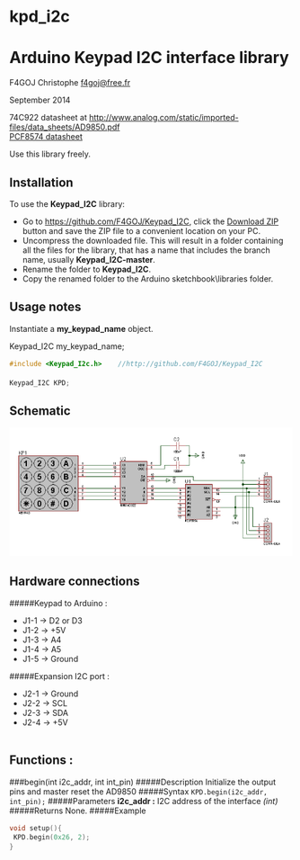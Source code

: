 kpd_i2c
=======

# Arduino Keypad I2C interface library #
F4GOJ Christophe f4goj@free.fr

September 2014

74C922 datasheet at http://www.analog.com/static/imported-files/data_sheets/AD9850.pdf<br>
[PCF8574 datasheet](https://github.com/F4GOJ/Keypad_I2C/blob/master/images/PCF8574.pdf) 

Use this library freely.

## Installation ##
To use the **Keypad_I2C** library:  
- Go to https://github.com/F4GOJ/Keypad_I2C, click the [Download ZIP](https://github.com/F4GOJ/Keypad_I2C/archive/master.zip) button and save the ZIP file to a convenient location on your PC.
- Uncompress the downloaded file.  This will result in a folder containing all the files for the library, that has a name that includes the branch name, usually **Keypad_I2C-master**.
- Rename the folder to  **Keypad_I2C**.
- Copy the renamed folder to the Arduino sketchbook\libraries folder.


## Usage notes ##

Instantiate a **my_keypad_name** object.

Keypad_I2C my_keypad_name;

```c++
#include <Keypad_I2c.h>    //http://github.com/F4GOJ/Keypad_I2C

Keypad_I2C KPD;
```
## Schematic ##

![keypad_i2c](https://raw.githubusercontent.com/F4GOJ/Keypad_I2C/master/images/keypad_i2c_sch.png)

## Hardware connections ##
#####Keypad to Arduino :

- J1-1 -> D2 or D3
- J1-2 -> +5V
- J1-3 -> A4
- J1-4 -> A5
- J1-5 -> Ground

#####Expansion I2C port :

- J2-1 -> Ground
- J2-2 -> SCL
- J2-3 -> SDA
- J2-4 -> +5V
<br><br>

## Functions : ##
###begin(int i2c_addr, int int_pin)
#####Description
Initialize the output pins and master reset the AD9850
#####Syntax
`KPD.begin(i2c_addr, int_pin);`
#####Parameters
**i2c_addr :** I2C address of the interface *(int)*<br>
#####Returns
None.
#####Example
```c++
void setup(){
 KPD.begin(0x26, 2);
}
```
